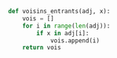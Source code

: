 ```python linenums='1'
def voisins_entrants(adj, x):
    vois = []
    for i in range(len(adj)):
        if x in adj[i]:
            vois.append(i)
    return vois
```